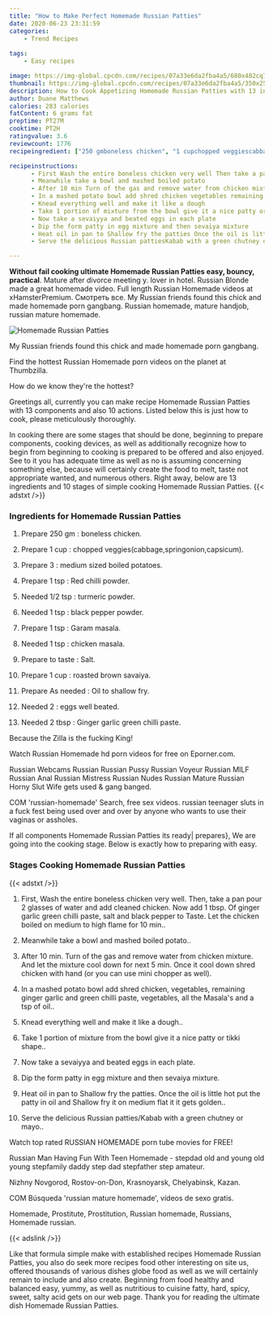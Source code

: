 ```yaml
---
title: "How to Make Perfect Homemade Russian Patties"
date: 2020-06-23 23:31:59
categories:
    - Trend Recipes
    
tags:
    - Easy recipes

image: https://img-global.cpcdn.com/recipes/07a33e6da2fba4a5/680x482cq70/homemade-russian-patties-recipe-main-photo.jpg
thumbnail: https://img-global.cpcdn.com/recipes/07a33e6da2fba4a5/350x250cq70/homemade-russian-patties-recipe-main-photo.jpg
description: How to Cook Appetizing Homemade Russian Patties with 13 ingredients and 10 stages of easy cooking.
author: Duane Matthews
calories: 283 calories
fatContent: 6 grams fat
preptime: PT27M
cooktime: PT2H
ratingvalue: 3.6
reviewcount: 1776
recipeingredient: ["250 gmboneless chicken", "1 cupchopped veggiescabbagespringonioncapsicum", "3medium sized boiled potatoes", "1 tspRed chilli powder", "1/2 tspturmeric powder", "1 tspblack pepper powder", "1 tspGaram masala", "1 tspchicken masala", "to tasteSalt", "1 cuproasted brown savaiya", "As neededOil to shallow fry", "2eggs well beated", "2 tbspGinger garlic green chilli paste"]

recipeinstructions: 
      - First Wash the entire boneless chicken very well Then take a pan pour 2 glasses of water and add cleaned chicken Now add 1 tbsp Of ginger garlic green chilli paste salt and black pepper to Taste Let the chicken boiled on medium to high flame for 10 min 
      - Meanwhile take a bowl and mashed boiled potato 
      - After 10 min Turn of the gas and remove water from chicken mixture And let the mixture cool down for next 5 min Once it cool down shred chicken with hand or you can use mini chopper as well 
      - In a mashed potato bowl add shred chicken vegetables remaining ginger garlic and green chilli paste vegetables all the Masalas and a tsp of oil 
      - Knead everything well and make it like a dough 
      - Take 1 portion of mixture from the bowl give it a nice patty or tikki shape 
      - Now take a sevaiyya and beated eggs in each plate 
      - Dip the form patty in egg mixture and then sevaiya mixture 
      - Heat oil in pan to Shallow fry the patties Once the oil is little hot put the patty in oil and Shallow fry it on medium flat it it gets golden 
      - Serve the delicious Russian pattiesKabab with a green chutney or mayo

---
```




**Without fail cooking ultimate Homemade Russian Patties easy, bouncy, practical**. Mature after divorce meeting y. lover in hotel. Russian Blonde made a great homemade video. Full length Russian Homemade videos at xHamsterPremium. Смотреть все. My Russian friends found this chick and made homemade porn gangbang. Russian homemade, mature handjob, russian mature homemade.


![Homemade Russian Patties](https://img-global.cpcdn.com/recipes/07a33e6da2fba4a5/680x482cq70/homemade-russian-patties-recipe-main-photo.jpg "Homemade Russian Patties")



My Russian friends found this chick and made homemade porn gangbang.

Find the hottest Russian Homemade porn videos on the planet at Thumbzilla.

How do we know they&#39;re the hottest?


Greetings all, currently you can make recipe Homemade Russian Patties with 13 components and also 10 actions. Listed below this is just how to cook, please meticulously thoroughly.

In cooking there are some stages that should be done, beginning to prepare components, cooking devices, as well as additionally recognize how to begin from beginning to cooking is prepared to be offered and also enjoyed. See to it you has adequate time as well as no is assuming concerning something else, because will certainly create the food to melt, taste not appropriate wanted, and numerous others. Right away, below are 13 ingredients and 10 stages of simple cooking Homemade Russian Patties.
{{< adstxt />}}

### Ingredients for Homemade Russian Patties


1. Prepare 250 gm : boneless chicken.

1. Prepare 1 cup : chopped veggies(cabbage,springonion,capsicum).

1. Prepare 3 : medium sized boiled potatoes.

1. Prepare 1 tsp : Red chilli powder.

1. Needed 1/2 tsp : turmeric powder.

1. Needed 1 tsp : black pepper powder.

1. Prepare 1 tsp : Garam masala.

1. Needed 1 tsp : chicken masala.

1. Prepare to taste : Salt.

1. Prepare 1 cup : roasted brown savaiya.

1. Prepare As needed : Oil to shallow fry.

1. Needed 2 : eggs well beated.

1. Needed 2 tbsp : Ginger garlic green chilli paste.


Because the Zilla is the fucking King!

Watch Russian Homemade hd porn videos for free on Eporner.com.

Russian Webcams Russian Russian Pussy Russian Voyeur Russian MILF Russian Anal Russian Mistress Russian Nudes Russian Mature Russian Horny Slut Wife gets used &amp; gang banged.

COM &#39;russian-homemade&#39; Search, free sex videos. russian teenager sluts in a fuck fest being used over and over by anyone who wants to use their vaginas or assholes.


If all components Homemade Russian Patties its ready| prepares}, We are going into the cooking stage. Below is exactly how to preparing with easy.

### Stages Cooking Homemade Russian Patties

{{< adstxt />}}


1. First, Wash the entire boneless chicken very well. Then, take a pan pour 2 glasses of water and add cleaned chicken. Now add 1 tbsp. Of ginger garlic green chilli paste, salt and black pepper to Taste. Let the chicken boiled on medium to high flame for 10 min..



1. Meanwhile take a bowl and mashed boiled potato..



1. After 10 min. Turn of the gas and remove water from chicken mixture. And let the mixture cool down for next 5 min. Once it cool down shred chicken with hand (or you can use mini chopper as well).



1. In a mashed potato bowl add shred chicken, vegetables, remaining ginger garlic and green chilli paste, vegetables, all the Masala&#39;s and a tsp of oil..



1. Knead everything well and make it like a dough..



1. Take 1 portion of mixture from the bowl give it a nice patty or tikki shape..



1. Now take a sevaiyya and beated eggs in each plate.



1. Dip the form patty in egg mixture and then sevaiya mixture.



1. Heat oil in pan to Shallow fry the patties. Once the oil is little hot put the patty in oil and Shallow fry it on medium flat it it gets golden..



1. Serve the delicious Russian patties/Kabab with a green chutney or mayo..




Watch top rated RUSSIAN HOMEMADE porn tube movies for FREE!

Russian Man Having Fun With Teen Homemade - stepdad old and young old young stepfamily daddy step dad stepfather step amateur.

Nizhny Novgorod, Rostov-on-Don, Krasnoyarsk, Chelyabinsk, Kazan.

COM Búsqueda &#39;russian mature homemade&#39;, vídeos de sexo gratis.

Homemade, Prostitute, Prostitution, Russian homemade, Russians, Homemade russian.


{{< adslink />}}

Like that formula simple make with established recipes Homemade Russian Patties, you also do seek more recipes food other interesting on site us, offered thousands of various dishes globe food as well as we will certainly remain to include and also create. Beginning from food healthy and balanced easy, yummy, as well as nutritious to cuisine fatty, hard, spicy, sweet, salty acid gets on our web page. Thank you for reading the ultimate dish Homemade Russian Patties.
